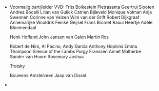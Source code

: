 - Voormalig partijleider VVD: Frits Bolkestein
  Pietrasanta
  Geertrui Slooten
  Andrea Bocelli
  Lilian van Gulick
  Catrien Bijleveld
  Monique Volman
  Anja Swennen
  Corinne van Velzen
  Wim van der Grift
  Robert Dijkgraaf
  Annemarijke Wooldrik
  Femke Geijsel
  Frans Bromet
  Raoul Heertje
  Adèle Bloemendaal 
  
  Henk Hofland
  John Jansen van Galen
  Martin Ros
  
  Robert de Niro, Al Pacino, Andy Garcia
  Anthony Hopkins
  Emma Thompson
  Silence of the Lambs
  Porgy Franssen
  Annet Malherbe
  Sander van Hoorn
  Rosemary Joshua
  
  Trotsky
  
  Bouwens Amstelveen
  Jaap van Dissel
-
